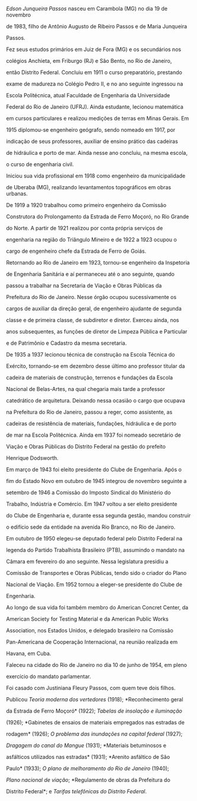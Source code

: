 

*Edson Junqueira Passos* nasceu em Carambola (MG) no dia 19 de novembro

de 1983, filho de Antônio Augusto de Ribeiro Passos e de Maria Junqueira

Passos.



Fez seus estudos primários em Juiz de Fora (MG) e os secundários nos

colégios Anchieta, em Friburgo (RJ) e São Bento, no Rio de Janeiro,

então Distrito Federal. Concluiu em 1911 o curso preparatório, prestando

exame de madureza no Colégio Pedro II, e no ano seguinte ingressou na

Escola Politécnica, atual Faculdade de Engenharia da Universidade

Federal do Rio de Janeiro (UFRJ). Ainda estudante, lecionou matemática

em cursos particulares e realizou medições de terras em Minas Gerais. Em

1915 diplomou-se engenheiro geógrafo, sendo nomeado em 1917, por

indicação de seus professores, auxiliar de ensino prático das cadeiras

de hidráulica e porto de mar. Ainda nesse ano concluiu, na mesma escola,

o curso de engenharia civil.



Iniciou sua vida profissional em 1918 como engenheiro da municipalidade

de Uberaba (MG), realizando levantamentos topográficos em obras urbanas.

De 1919 a 1920 trabalhou como primeiro engenheiro da Comissão

Construtora do Prolongamento da Estrada de Ferro Moçoró, no Rio Grande

do Norte. A partir de 1921 realizou por conta própria serviços de

engenharia na região do Triângulo Mineiro e de 1922 a 1923 ocupou o

cargo de engenheiro chefe da Estrada de Ferro de Goiás.



Retornando ao Rio de Janeiro em 1923, tornou-se engenheiro da Inspetoria

de Engenharia Sanitária e aí permaneceu até o ano seguinte, quando

passou a trabalhar na Secretaria de Viação e Obras Públicas da

Prefeitura do Rio de Janeiro. Nesse órgão ocupou sucessivamente os

cargos de auxiliar da direção geral, de engenheiro ajudante de segunda

classe e de primeira classe, de subdiretor e diretor. Exerceu ainda, nos

anos subsequentes, as funções de diretor de Limpeza Pública e Particular

e de Patrimônio e Cadastro da mesma secretaria.



De 1935 a 1937 lecionou técnica de construção na Escola Técnica do

Exército, tornando-se em dezembro desse último ano professor titular da

cadeira de materiais de construção, terrenos e fundações da Escola

Nacional de Belas-Artes, na qual chegaria mais tarde a professor

catedrático de arquitetura. Deixando nessa ocasião o cargo que ocupava

na Prefeitura do Rio de Janeiro, passou a reger, como assistente, as

cadeiras de resistência de materiais, fundações, hidráulica e de porto

de mar na Escola Politécnica. Ainda em 1937 foi nomeado secretário de

Viação e Obras Públicas do Distrito Federal na gestão do prefeito

Henrique Dodsworth.



Em março de 1943 foi eleito presidente do Clube de Engenharia. Após o

fim do Estado Novo em outubro de 1945 integrou de novembro seguinte a

setembro de 1946 a Comissão do Imposto Sindical do Ministério do

Trabalho, Indústria e Comércio. Em 1947 voltou a ser eleito presidente

do Clube de Engenharia e, durante essa segunda gestão, mandou construir

o edifício sede da entidade na avenida Rio Branco, no Rio de Janeiro.



Em outubro de 1950 elegeu-se deputado federal pelo Distrito Federal na

legenda do Partido Trabalhista Brasileiro (PTB), assumindo o mandato na

Câmara em fevereiro do ano seguinte. Nessa legislatura presidiu a

Comissão de Transportes e Obras Públicas, tendo sido o criador do Plano

Nacional de Viação. Em 1952 tornou a eleger-se presidente do Clube de

Engenharia.



Ao longo de sua vida foi também membro do American Concret Center, da

American Society for Testing Material e da American Public Works

Association, nos Estados Unidos, e delegado brasileiro na Comissão

Pan-Americana de Cooperação Internacional, na reunião realizada em

Havana, em Cuba.



Faleceu na cidade do Rio de Janeiro no dia 10 de junho de 1954, em pleno

exercício do mandato parlamentar.



Foi casado com Justiniana Fleury Passos, com quem teve dois filhos.



Publicou *Teoria moderna dos vertedores* (1918); *Reconhecimento geral

da Estrada de Ferro Moçoró* (1922); *Tabelas de insolação e iluminação*

(1926); *Gabinetes de ensaios de materiais empregados nas estradas de

rodagem* (1926); *O problema das inundações na capital federal* (1927);

*Dragagem do canal do Mangue* (1931); *Materiais betuminosos e

asfálticos utilizados nas estradas* (1931); *Arenito asfáltico de São

Paulo* (1933); *O plano de melhoramento do Rio de Janeiro* (1940);

*Plano nacional de viação*; *Regulamento de obras da Prefeitura do

Distrito Federal*; e *Tarifas telefônicas do Distrito Federal*.



